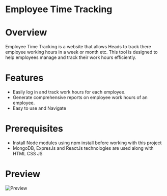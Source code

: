 # Employee Time Tracking

# Overview

Employee Time Tracking is a website that allows Heads to track there employee working hours in a week or month etc. This tool is designed to help employees manage and track their work hours efficiently.

# Features

- Easily log in and track work hours for each employee.
- Generate comprehensive reports on employee work hours of an employee.
- Easy to use and Navigate

# Prerequisites

- Install Node modules using npm install before working with this project
- MongoDB, ExpresJs and ReactJs technologies are used along with HTML CSS JS

# Preview

  ![Preview](https://github.com/user-attachments/assets/d7ed1ed0-cb38-4a42-b4a3-9881333986c6)

